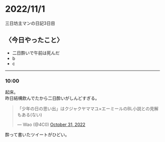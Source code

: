 2022/11/1
============

三日坊主マンの日記3日目

## 〈今日やったこと〉  
* 二日酔いで午前は死んだ
* b
* c

---

### 10:00  
起床。  
昨日結構飲んでたから二日酔いがしんどすぎる。  
<blockquote class="twitter-tweet"><p lang="ja" dir="ltr">「少年の日の思い出」はクジャクヤママユ×エーミールのBL小説との見解もある(ない)</p>&mdash; Wao (@4C0) <a href="https://twitter.com/4C0/status/1587135527123185669?ref_src=twsrc%5Etfw">October 31, 2022</a></blockquote>   

酔って書いたツイートがひどい。  


